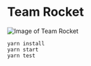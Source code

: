 # Team Rocket

![Image of Team Rocket](https://www.nintendoenthusiast.com/wp-content/uploads/2019/12/teamrocketNEW-1200x675.jpg)

```JavaScrip
yarn install
yarn start
yarn test
```
